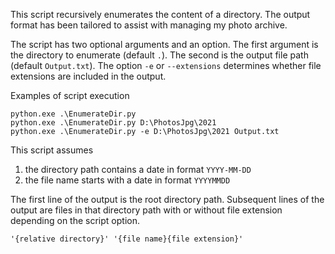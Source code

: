 This script recursively enumerates the content of a directory. The output format has been tailored to assist with managing my photo archive.

The script has two optional arguments and an option. The first argument is the directory to enumerate (default `.`). The second is the output file path (default `Output.txt`). The option `-e` or `--extensions` determines whether file extensions are included in the output.

Examples of script execution

```
python.exe .\EnumerateDir.py
python.exe .\EnumerateDir.py D:\PhotosJpg\2021
python.exe .\EnumerateDir.py -e D:\PhotosJpg\2021 Output.txt
```

This script assumes

1. the directory path contains a date in format `YYYY-MM-DD`
2. the file name starts with a date in format `YYYYMMDD`

The first line of the output is the root directory path. Subsequent lines of the output are files in that directory path with or without file extension depending on the script option.

```
'{relative directory}' '{file name}{file extension}'
```
